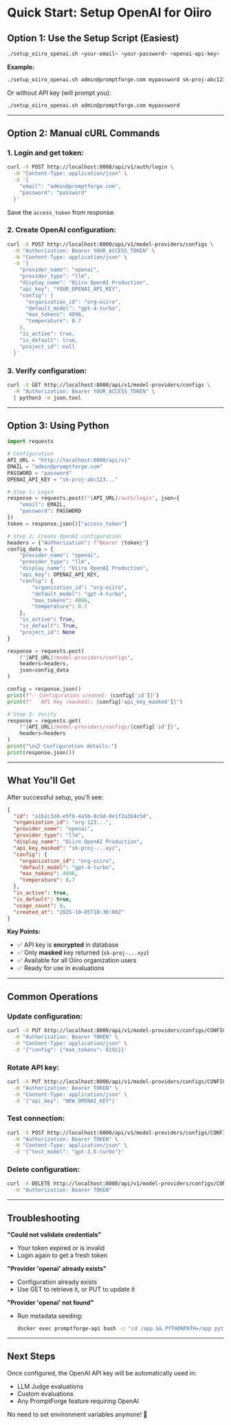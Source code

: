 # Quick Start: Setup OpenAI for Oiiro

## Option 1: Use the Setup Script (Easiest)

```bash
./setup_oiiro_openai.sh <your-email> <your-password> <openai-api-key>
```

**Example:**
```bash
./setup_oiiro_openai.sh admin@promptforge.com mypassword sk-proj-abc123...
```

Or without API key (will prompt you):
```bash
./setup_oiiro_openai.sh admin@promptforge.com mypassword
```

---

## Option 2: Manual cURL Commands

### 1. Login and get token:
```bash
curl -X POST http://localhost:8000/api/v1/auth/login \
  -H "Content-Type: application/json" \
  -d '{
    "email": "admin@promptforge.com",
    "password": "password"
  }'
```

Save the `access_token` from response.

### 2. Create OpenAI configuration:
```bash
curl -X POST http://localhost:8000/api/v1/model-providers/configs \
  -H "Authorization: Bearer YOUR_ACCESS_TOKEN" \
  -H "Content-Type: application/json" \
  -d '{
    "provider_name": "openai",
    "provider_type": "llm",
    "display_name": "Oiiro OpenAI Production",
    "api_key": "YOUR_OPENAI_API_KEY",
    "config": {
      "organization_id": "org-oiiro",
      "default_model": "gpt-4-turbo",
      "max_tokens": 4096,
      "temperature": 0.7
    },
    "is_active": true,
    "is_default": true,
    "project_id": null
  }'
```

### 3. Verify configuration:
```bash
curl -X GET http://localhost:8000/api/v1/model-providers/configs \
  -H "Authorization: Bearer YOUR_ACCESS_TOKEN" \
  | python3 -m json.tool
```

---

## Option 3: Using Python

```python
import requests

# Configuration
API_URL = "http://localhost:8000/api/v1"
EMAIL = "admin@promptforge.com"
PASSWORD = "password"
OPENAI_API_KEY = "sk-proj-abc123..."

# Step 1: Login
response = requests.post(f"{API_URL}/auth/login", json={
    "email": EMAIL,
    "password": PASSWORD
})
token = response.json()["access_token"]

# Step 2: Create OpenAI configuration
headers = {"Authorization": f"Bearer {token}"}
config_data = {
    "provider_name": "openai",
    "provider_type": "llm",
    "display_name": "Oiiro OpenAI Production",
    "api_key": OPENAI_API_KEY,
    "config": {
        "organization_id": "org-oiiro",
        "default_model": "gpt-4-turbo",
        "max_tokens": 4096,
        "temperature": 0.7
    },
    "is_active": True,
    "is_default": True,
    "project_id": None
}

response = requests.post(
    f"{API_URL}/model-providers/configs",
    headers=headers,
    json=config_data
)

config = response.json()
print(f"✅ Configuration created: {config['id']}")
print(f"   API Key (masked): {config['api_key_masked']}")

# Step 3: Verify
response = requests.get(
    f"{API_URL}/model-providers/configs/{config['id']}",
    headers=headers
)
print("\n📋 Configuration details:")
print(response.json())
```

---

## What You'll Get

After successful setup, you'll see:

```json
{
  "id": "a1b2c3d4-e5f6-4a5b-8c9d-0e1f2a3b4c5d",
  "organization_id": "org-123...",
  "provider_name": "openai",
  "provider_type": "llm",
  "display_name": "Oiiro OpenAI Production",
  "api_key_masked": "sk-proj-...xyz",
  "config": {
    "organization_id": "org-oiiro",
    "default_model": "gpt-4-turbo",
    "max_tokens": 4096,
    "temperature": 0.7
  },
  "is_active": true,
  "is_default": true,
  "usage_count": 0,
  "created_at": "2025-10-05T18:30:00Z"
}
```

**Key Points:**
- ✅ API key is **encrypted** in database
- ✅ Only **masked** key returned (`sk-proj-...xyz`)
- ✅ Available for all Oiiro organization users
- ✅ Ready for use in evaluations

---

## Common Operations

### Update configuration:
```bash
curl -X PUT http://localhost:8000/api/v1/model-providers/configs/CONFIG_ID \
  -H "Authorization: Bearer TOKEN" \
  -H "Content-Type: application/json" \
  -d '{"config": {"max_tokens": 8192}}'
```

### Rotate API key:
```bash
curl -X PUT http://localhost:8000/api/v1/model-providers/configs/CONFIG_ID \
  -H "Authorization: Bearer TOKEN" \
  -H "Content-Type: application/json" \
  -d '{"api_key": "NEW_OPENAI_KEY"}'
```

### Test connection:
```bash
curl -X POST http://localhost:8000/api/v1/model-providers/configs/CONFIG_ID/test \
  -H "Authorization: Bearer TOKEN" \
  -H "Content-Type: application/json" \
  -d '{"test_model": "gpt-3.5-turbo"}'
```

### Delete configuration:
```bash
curl -X DELETE http://localhost:8000/api/v1/model-providers/configs/CONFIG_ID \
  -H "Authorization: Bearer TOKEN"
```

---

## Troubleshooting

**"Could not validate credentials"**
- Your token expired or is invalid
- Login again to get a fresh token

**"Provider 'openai' already exists"**
- Configuration already exists
- Use GET to retrieve it, or PUT to update it

**"Provider 'openai' not found"**
- Run metadata seeding:
  ```bash
  docker exec promptforge-api bash -c "cd /app && PYTHONPATH=/app python scripts/seed_model_providers.py"
  ```

---

## Next Steps

Once configured, the OpenAI API key will be automatically used in:
- LLM Judge evaluations
- Custom evaluations
- Any PromptForge feature requiring OpenAI

No need to set environment variables anymore! 🎉
